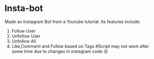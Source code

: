 # Insta-bot

Made an Instagram Bot from a Youtube tutorial. Its features include:
1. Follow User
2. Unfollow User
3. Unfollow All
4. Like,Comment and Follow based on Tags
#Script may not work after some time due to changes in instagram code 😒   
